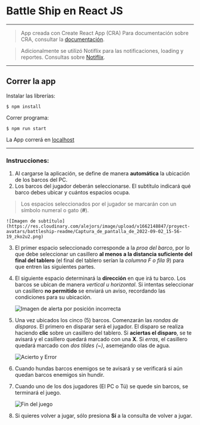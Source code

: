 # Battle Ship en React JS

---

> App creada con Create React App (CRA)
> Para documentación sobre CRA, consultar la [documentación](https://create-react-app.dev/).

> Adicionalmente se utilizó Notiflix para las notificaciones, loading y reportes.
> Consultas sobre [Notiflix](https://notiflix.github.io/documentation).

---

## Correr la app

Instalar las librerías:

    $ npm install

Correr programa:

    $ npm run start

La App correrá en [localhost](http://localhost:3000/)

---

### Instrucciones:

1. Al cargarse la aplicación, se define de manera **automática** la ubicación de los barcos del PC.
2. Los barcos del jugador deberán seleccionarse. El subtítulo indicará qué barco debes ubicar y
cuántos espacios ocupa.

>Los espacios seleccionados por el jugador se marcarán con un símbolo numeral o gato (**#**).

    ![Imagen de subtítulo](https://res.cloudinary.com/alejors/image/upload/v1662148847/proyect-avatars/battleship-readme/Captura_de_pantalla_de_2022-09-02_15-56-19_zko2u2.png)

3. El primer espacio seleccionado corresponde a la *proa del barco*, por lo que debe seleccionar un casillero **al menos a la distancia suficiente del final del tablero** (el final del tablero serían la *columna F o fila 9*) para que entren las siguientes partes. 
4. El siguiente espacio determinará la **dirección** en que irá tu barco. Los barcos se ubican de manera *vertical u horizontal*. Si intentas seleccionar un casillero **no permitido** se enviará un aviso, recordando las condiciones para su ubicación.

    ![Imagen de alerta por posición incorrecta](https://res.cloudinary.com/alejors/image/upload/v1662148847/proyect-avatars/battleship-readme/Captura_de_pantalla_de_2022-09-02_15-56-19_zko2u2.png)

5. Una vez ubicados los cinco (5) barcos. Comenzarán las *rondas de disparos*. El primero en disparar será el jugador. El disparo se realiza haciendo **clic** sobre un casillero del tablero. Si **aciertas el disparo**, se te avisará y el casillero quedará marcado con una **X**. Si *erras*, el casillero quedará marcado con *dos tildes (~)*, asemejando olas de agua.

    ![Acierto y Error](https://res.cloudinary.com/alejors/image/upload/v1662149837/proyect-avatars/battleship-readme/Captura_de_pantalla_de_2022-09-02_16-16-43_gtaun3.png)

6. Cuando hundas barcos enemigos se te avisará y se verificará si aún quedan barcos enemigos sin hundir.
7. Cuando uno de los dos jugadores (El PC o Tú) se quede sin barcos, se terminará el juego.

    ![Fin del juego](https://res.cloudinary.com/alejors/image/upload/v1662150158/proyect-avatars/battleship-readme/Captura_de_pantalla_de_2022-09-02_16-21-10_vtafrr.png)

8. Si quieres volver a jugar, sólo presiona **Sí** a la consulta de volver a jugar.